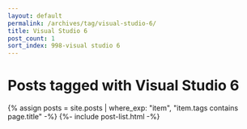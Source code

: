 ```yaml
---
layout: default
permalink: /archives/tag/visual-studio-6/
title: Visual Studio 6
post_count: 1
sort_index: 998-visual studio 6
---
```

<h1 class="page-heading">Posts tagged with Visual Studio 6</h1>
{% assign posts = site.posts | where_exp: "item", "item.tags contains page.title" -%}
{%- include post-list.html -%}
